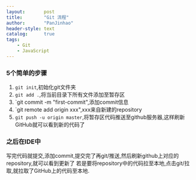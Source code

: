 ```yaml
---
layout:       post
title:        "Git 流程"
author:       "PanJinhao"
header-style: text
catalog:      true
tags:
    - Git
    - JavaScript
---
```


### 5个简单的步骤
1. `git init`,初始化git文件夹
2. `git add .`,将当前目录下所有文件添加至暂存区
3. `git commit -m "first-commit",添加commit信息
4. `git remote add origin xxx",xxx来自新建的repository
5. `git push -u origin master`,将暂存区代码推送至github服务器,这样刷新GitHub就可以看到新的代码了

### 之后在IDE中
写完代码就提交,添加commit,提交完了再git/推送,然后刷新github上对应的repository,就可以看到更新了
若是要将repository中的代码拉至本地,点击git/拉取,就拉取了GitHub上的代码至本地.
